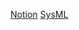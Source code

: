 [Notion](https://franrmueller.notion.site/bachelor-thesis-214170088c3680d0b1abf2b6b7b1744a)
[SysML](https://github.com/franrmueller/SysML-v2-Release)